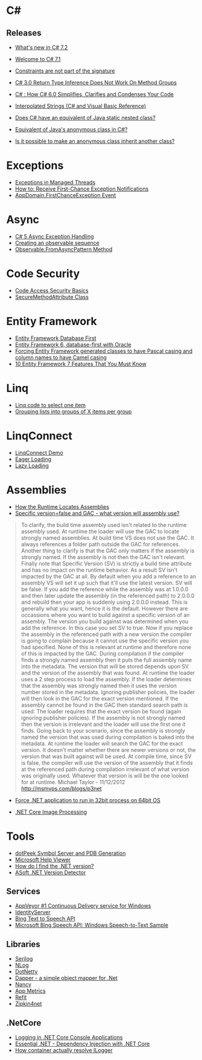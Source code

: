 # C#

## Releases
* [What's new in C# 7.2](https://docs.microsoft.com/en-gb/dotnet/csharp/whats-new/csharp-7-2)
* [Welcome to C# 7.1](https://blogs.msdn.microsoft.com/dotnet/2017/10/31/welcome-to-c-7-1/)


* [Constraints are not part of the signature](https://blogs.msdn.microsoft.com/ericlippert/2009/12/10/constraints-are-not-part-of-the-signature/)
* [C# 3.0 Return Type Inference Does Not Work On Method Groups](https://blogs.msdn.microsoft.com/ericlippert/2007/11/05/c-3-0-return-type-inference-does-not-work-on-method-groups/)
* [C# : How C# 6.0 Simplifies, Clarifies and Condenses Your Code](https://msdn.microsoft.com/en-us/magazine/dn879355.aspx)
* [Interpolated Strings (C# and Visual Basic Reference)](https://msdn.microsoft.com/en-us/library/dn961160.aspx)
* [Does C# have an equivalent of Java static nested class?](https://stackoverflow.com/questions/1581977/does-c-sharp-have-an-equivalent-of-java-static-nested-class)
* [Equivalent of Java's anonymous class in C#?](https://stackoverflow.com/questions/27273328/equivalent-of-javas-anonymous-class-in-c)
* [Is it possible to make an anonymous class inherit another class?](https://stackoverflow.com/questions/22226838/is-it-possible-to-make-an-anonymous-class-inherit-another-class)

# Exceptions
* [Exceptions in Managed Threads](https://msdn.microsoft.com/en-us/library/ms228965(v=vs.110).aspx)
* [How to: Receive First-Chance Exception Notifications](https://msdn.microsoft.com/en-us/library/dd997368(v=vs.110).aspx)
* [AppDomain.FirstChanceException Event](https://msdn.microsoft.com/en-us/library/system.appdomain.firstchanceexception(v=vs.110).aspx)

# Async
* [C# 5 Async Exception Handling](http://www.interact-sw.co.uk/iangblog/2010/11/01/csharp5-async-exceptions)
* [Creating an observable sequence](http://www.introtorx.com/uat/content/v1.0.10621.0/04_CreatingObservableSequences.html)
* [Observable.FromAsyncPattern Method](https://msdn.microsoft.com/en-us/library/system.reactive.linq.observable.fromasyncpattern(v=vs.103).aspx)

# Code Security
* [Code Access Security Basics](https://msdn.microsoft.com/en-us/library/33tceax8.aspx)
* [SecureMethodAttribute Class](https://msdn.microsoft.com/en-us/library/system.enterpriseservices.securemethodattribute.aspx)

# Entity Framework
* [Entity Framework Database First](https://msdn.microsoft.com/en-us/library/jj206878(v=vs.113).aspx)
* [Entity Framework 6, database-first with Oracle](https://csharp.today/entity-framework-6-database-first-with-oracle/)
* [Forcing Entity Framework generated classes to have Pascal casing and column names to have Camel casing](https://stackoverflow.com/questions/15132067/forcing-entity-framework-generated-classes-to-have-pascal-casing-and-column-name)
* [10 Entity Framework 7 Features That You Must Know](http://www.c-sharpcorner.com/UploadFile/55d96a/10-entity-framework-7-features-that-you-must-know/)

# Linq
* [Linq code to select one item](https://stackoverflow.com/questions/7809745/linq-code-to-select-one-item)
* [Grouping lists into groups of X items per group](https://stackoverflow.com/questions/23921210/grouping-lists-into-groups-of-x-items-per-group)

# LinqConnect
* [LinqConnect Demo](https://www.devart.com/linqconnect/demo.html)
* [Eager Loading](https://www.devart.com/linqconnect/docs/EagerLoading.html)
* [Lazy Loading](https://www.devart.com/linqconnect/docs/LazyLoading.html)

# Assemblies
* [How the Runtime Locates Assemblies](https://msdn.microsoft.com/en-us/library/yx7xezcf(v=vs.110).aspx)
* [Specific version=false and GAC - what version will assembly use?](https://social.msdn.microsoft.com/Forums/en-US/3a344927-c24d-49dc-a025-47c7efc29ddd/specific-versionfalse-and-gac-what-version-will-assembly-use?forum=csharpide)
> To clarify, the build time assembly used isn't related to the runtime assembly used.  At runtime the loader will use the GAC to locate strongly named assemblies.  At build time VS does not use the GAC.  It always references a folder path outside the GAC for references.  Another thing to clarify is that the GAC only matters if the assembly is strongly named.  If the assembly is not then the GAC isn't relevant.  Finally note that Specific Version (SV) is strictly a build time attribute and has no impact on the runtime behavior.  As a result SV isn't impacted by the GAC at all.
> By default when you add a reference to an assembly VS will set it up such that it'll use the latest version.  SV will be false.  If you add the reference while the assembly was at 1.0.0.0 and then later update the assembly (in the referenced path) to 2.0.0.0 and rebuild then your app is suddenly using 2.0.0.0 instead.  This is generally what you want, hence it is the default. 
> However there are occassions where you want to build against a specific version of an assembly.  The version you build against was determined when you add the reference.  In this case you set SV to true.  Now if you replace the assembly in the referenced path with a new version the compiler is going to complain because it cannot use the specific version you had specified.
> None of this is relevant at runtime and therefore none of this is impacted by the GAC.  During compilation if the compiler finds a strongly named assembly then it puts the full assembly name into the metadata.  The version that will be stored depends upon SV and the version of the assembly that was found.  At runtime the loader uses a 2 step process to load the assembly.  If the loader determines that the assembly was strongly named then it uses the version number stored in the metadata.  Ignoring publisher policies, the loader will then look in the GAC for the exact version mentioned.  If the assembly cannot be found in the GAC then standard search path is used.  The loader requires that the exact version be found (again ignoring publisher policies).  If the assembly is not strongly named then the version is irrelevant and the loader will use the first one it finds.
> Going back to your scenario, since the assembly is strongly named the version that was used during compilation is baked into the metadata. At runtime the loader will search the GAC for the exact version.  It doesn't matter whether there are newer versions or not, the version that was built against will be used.  At compile time, since SV is false, the compiler will use the version of the assembly that it finds at the referenced path during compilation irrelevant of what version was originally used.  Whatever that version is will be the one looked for at runtime.
> Michael Taylor - 11/12/2012
> http://msmvps.com/blogs/p3net

* [Force .NET application to run in 32bit process on 64bit OS](https://lostechies.com/gabrielschenker/2009/10/21/force-net-application-to-run-in-32bit-process-on-64bit-os/)

* [.NET Core Image Processing](https://blogs.msdn.microsoft.com/dotnet/2017/01/19/net-core-image-processing/)

# Tools
* [dotPeek Symbol Server and PDB Generation](https://www.jetbrains.com/help/decompiler/2016.1/Symbol_Server_and_PDB_Generation.html)
* [Microsoft Help Viewer](https://msdn.microsoft.com/en-us/library/hh580782.aspx)
* [How do I find the .NET version?](https://stackoverflow.com/questions/1565434/how-do-i-find-the-net-version)
* [ASoft .NET Version Detector](http://www.asoft.be/prod_netver.html)

## Services
* [AppVeyor #1 Continuous Delivery service for Windows](https://www.appveyor.com/)
* [IdentityServer](https://identityserver.io/)
* [Bing Text to Speech API](https://docs.microsoft.com/en-us/azure/cognitive-services/speech/api-reference-rest/bingvoiceoutput)
* [Microsoft Bing Speech API: Windows Speech-to-Text Sample](https://azure.microsoft.com/en-gb/resources/samples/cognitive-speech-stt-windows/)

## Libraries
* [Serilog](https://serilog.net/)
* [NLog](http://nlog-project.org/)
* [DotNetty](https://github.com/azure/dotnetty)
* [Dapper - a simple object mapper for .Net](https://github.com/StackExchange/Dapper)
* [Nancy](https://www.hanselman.com/blog/ExploringAMinimalWebAPIWithNETCoreAndNancyFX.aspx)
* [App Metrics](http://app-metrics.io/)
* [Refit](https://github.com/paulcbetts/refit)
* [Zipkin4net](https://github.com/openzipkin/zipkin4net)

## .NetCore
* [Logging in .NET Core Console Applications](https://blog.bitscry.com/2017/05/31/logging-in-net-core-console-applications/)
* [Essential .NET - Dependency Injection with .NET Core](https://msdn.microsoft.com/en-us/magazine/mt707534.aspx)
* [How container actually resolve ILogger<T>](https://stackoverflow.com/questions/48672938/how-container-actually-resolve-iloggert)
